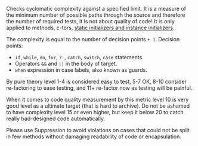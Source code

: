 <div>

Checks cyclomatic complexity against a specified limit. It is a measure
of the minimum number of possible paths through the source and therefore
the number of required tests, it is not about quality of code! It is
only applied to methods, c-tors, [static initializers and instance
initializers](https://docs.oracle.com/javase/tutorial/java/javaOO/initial.html).

</div>

The complexity is equal to the number of decision points `+ 1`. Decision
points:

- `if`, `while`, `do`, `for`, `?:`, `catch`, `switch`, `case`
  statements.
- Operators `&&` and `||` in the body of target.
- `when` expression in case labels, also known as guards.

By pure theory level 1-4 is considered easy to test, 5-7 OK, 8-10
consider re-factoring to ease testing, and 11+ re-factor now as testing
will be painful.

When it comes to code quality measurement by this metric level 10 is
very good level as a ultimate target (that is hard to archive). Do not
be ashamed to have complexity level 15 or even higher, but keep it below
20 to catch really bad-designed code automatically.

Please use Suppression to avoid violations on cases that could not be
split in few methods without damaging readability of code or
encapsulation.
